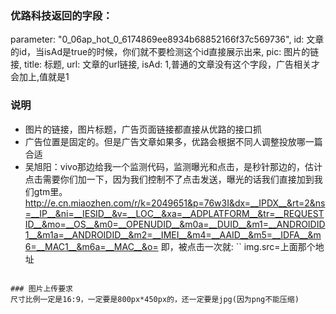 ### 优路科技返回的字段：
parameter: "0_06ap_hot_0_6174869ee8934b68852166f37c569736",
id: 文章的id，当isAd是true的时候，你们就不要检测这个id直接展示出来,
pic: 图片的链接,
title: 标题,
url: 文章的url链接,
isAd: 1,普通的文章没有这个字段，广告相关才会加上,值就是1

### 说明
- 图片的链接，图片标题，广告页面链接都直接从优路的接口抓
- 广告位置是固定的。但是广告文章如果多，优路会根据不同人调整投放哪一篇合适
- 吴旭阳：vivo那边给我一个监测代码，监测曝光和点击，是秒针那边的，估计点击需要你们加一下，因为我们控制不了点击发送，曝光的话我们直接加到我们gtm里。<http://e.cn.miaozhen.com/r/k=2049651&p=76w3I&dx=__IPDX__&rt=2&ns=__IP__&ni=__IESID__&v=__LOC__&xa=__ADPLATFORM__&tr=__REQUESTID__&mo=__OS__&m0=__OPENUDID__&m0a=__DUID__&m1=__ANDROIDID1__&m1a=__ANDROIDID__&m2=__IMEI__&m4=__AAID__&m5=__IDFA__&m6=__MAC1__&m6a=__MAC__&o=> 即，被点击一次就:
``
img.src=上面那个地址
```

### 图片上传要求
尺寸比例一定是16:9，一定要是800px*450px的，还一定要是jpg(因为png不能压缩)
